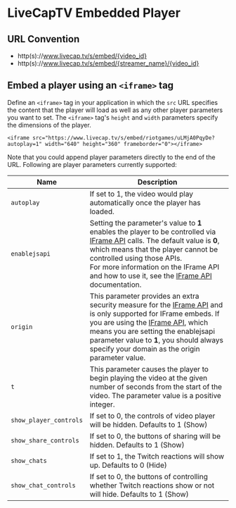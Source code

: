 # LiveCapTV Embedded Player

## URL Convention

- http(s)://www.livecap.tv/s/embed/{video_id}
- http(s)://www.livecap.tv/s/embed/{streamer_name}/{video_id}

## Embed a player using an `<iframe>` tag

Define an `<iframe>` tag in your application in which the `src` URL specifies the content that the player will load as well as any other player parameters you want to set. The `<iframe>` tag's `height` and `width` parameters specify the dimensions of the player.

    <iframe src="https://www.livecap.tv/s/embed/riotgames/uLMjA0PqyDe?autoplay=1" width="640" height="360" frameborder="0"></iframe>

Note that you could append player parameters directly to the end of the URL. Following are player parameters currently supported:

<table>
    <thead>
        <tr>
            <th>Name</th>
            <th width=100%>Description</th>
        </tr>
    </thead>
    <tbody>
        <tr>
            <td><code>autoplay</code></td>
            <td>If set to 1, the video would play automatically once the player has loaded.</td>
        </tr>
        <tr>
            <td><code>enablejsapi</code></td>
            <td>Setting the parameter's value to <b>1</b> enables the player to be controlled via <a href="/v1/iframe_api.md">IFrame API</a> calls. The default value is <b>0</b>, which means that the player cannot be controlled using those APIs.<br/>For more information on the IFrame API and how to use it, see the <a href="/v1/iframe_api.md">IFrame API</a> documentation. </td>
        </tr>
        <tr>
            <td><code>origin</code></td>
            <td>This parameter provides an extra security measure for the <a href="/v1/iframe_api.md">IFrame API</a> and is only supported for IFrame embeds. If you are using the <a href="/v1/iframe_api.md">IFrame API</a>, which means you are setting the enablejsapi parameter value to <b>1</b>, you should always specify your domain as the origin parameter value.</td>
        </tr>
        <tr>
            <td><code>t</code></td>
            <td>This parameter causes the player to begin playing the video at the given number of seconds from the start of the video. The parameter value is a positive integer.</td>
        </tr>
        <tr>
            <td><code>show_player_controls</code></td>
            <td>If set to 0, the controls of video player will be hidden. Defaults to 1 (Show)</td>
        </tr>
        <tr>
            <td><code>show_share_controls</code></td>
            <td>If set to 0, the buttons of sharing will be hidden. Defaults to 1 (Show)</td>
        </tr>
        <tr>
            <td><code>show_chats</code></td>
            <td>If set to 1, the Twitch reactions will show up. Defaults to 0 (Hide)</td>
        </tr>
        <tr>
            <td><code>show_chat_controls</code></td>
            <td>If set to 0, the buttons of controlling whether Twitch reactions show or not will hide. Defaults to 1 (Show)</td>
        </tr>
    </tbody>
</table>
